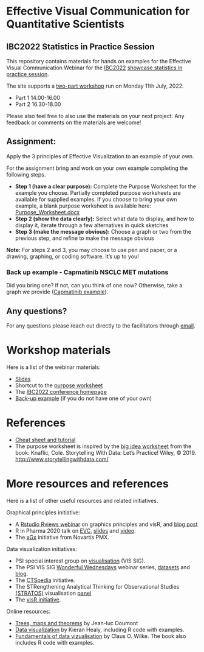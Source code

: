 # Effective Visual Communication for Quantitative Scientists 

## IBC2022 Statistics in Practice Session

This repository contains materials for hands on examples for the
Effective Visual Communication Webinar for the [IBC2022](https://www.ibc2022.org/home) [showcase statistics in practice session](https://www.ibc2022.org/events/showcase).

The site supports a [two-part workshop](https://www.ibc2022.org/events/ibc2022schedule) run on Monday 11th July, 2022.

 - Part 1 14.00-16.00
 - Part 2 16.30-18.00


Please also feel free to also use the materials on your next project.
Any feedback or comments on the materials are welcome\!
 
## Assignment:

Apply the 3 principles of Effective Visualization to an example of your own.

For the assignment bring and work on your own example completing the following steps. 

  - **Step 1 (have a clear purpose):** Complete the Purpose Worksheet
    for the example you choose. Partially completed purpose worksheets
    are available for supplied examples. If you choose to bring your own
    example, a blank purpose worksheet is available here:
    [Purpose\_Worksheet.docx](Purpose_Worksheet.docx)
  - **Step 2 (show the data clearly):** Select what data to display, and
    how to display it, iterate through a few alternatives in quick
    sketches
  - **Step 3 (make the message obvious):** Choose a graph or two from
    the previous step, and refine to make the message obvious

**Note:** For steps 2 and 3, you may choose to use pen and paper, or a
drawing, graphing, or coding software. It’s up to you\!

### Back up example - Capmatinib NSCLC MET mutations

Did you bring one? If not, can you think of one now? Otherwise, take a graph we provide ([Capmatinib example](Capmatinib.md)).

## Any questions?

For any questions please reach out directly to the facilitators through
[email](mailto:graphics.principles@gmail.com).
# Workshop materials

Here is a list of the webinar materials:

  - [Slides](https://github.com/GraphicsPrinciples/IBC2022/blob/main/2022_IBC_Showcase_slides.pdf)
  - Shortcut to the [purpose
    worksheet](https://github.com/GraphicsPrinciples/IBC2022/blob/main/EVC_Purpose_Worksheet.docx)  
  - The [IBC2022 conference homepage](https://www.ibc2022.org/home)
  - [Back-up example](Capmatinib.md) (if you do not have one of your own)
  
# References

  - [Cheat sheet and tutorial](https://graphicsprinciples.github.io/)
  - The purpose worksheet is inspired by the [big idea
    worksheet](https://drive.google.com/file/d/1WJDLkMVTxlDHyeGWzeKQmSiXdmlxQSAg/view)
    from the book: Knaflic, Cole. Storytelling With Data: Let’s
    Practice\! Wiley, © 2019. <http://www.storytellingwithdata.com/>

# More resources and references

Here is a list of other useful resources and related initiatives.

Graphical principles initiative:

  - A [Rstudio Rviews
    webinar](https://resources.rstudio.com/webinars/effective-visualizations-for-data-driven-decisions)
    on graphics principles and visR, and [blog
    post](https://blog.rstudio.com/2020/04/16/effective-visualizations-for-credible-data-driven-decision-making/)
  - R in Pharma 2020 talk on
    [EVC](https://graphicsprinciples.github.io/assets/EVC_Magnusson_RPharma2020.pdf),
    [slides](https://graphicsprinciples.github.io/assets/EVC_Magnusson_RPharma2020.pdf)
    and
    [video](https://www.youtube.com/watch?v=TNMC-Ota29g&list=PLMtxz1fUYA5DSpVzwR7bT37IZqCT4SH5a&index=4).
  - The [xGx](https://opensource.nibr.com/xgx/) initiative from Novartis
    PMX.

Data visualization initiatives:

  - PSI special interest group on
    [visualisation](https://www.psiweb.org/sigs-special-interest-groups/visualisation)
    (VIS SIG).
  - The PSI VIS SIG [Wonderful
    Wednesdays](https://www.psiweb.org/sigs-special-interest-groups/visualisation/welcome-to-wonderful-wednesdays)
    webinar series,
    [datasets](https://github.com/VIS-SIG/Wonderful-Wednesdays) and
    [blog](https://vis-sig.github.io/blog/).
  - The [CTSpedia](https://www.ctspedia.org/do/view/CTSpedia)
    initiative.
  - The STRengthening Analytical Thinking for Observational Studies
    [(STRATOS)](https://www.stratos-initiative.org/) visualisation
    [panel](https://www.stratos-initiative.org/node/61)
  - The [visR initiative](https://openpharma.github.io/visR).

Online resources:

  - [Trees, maps and theorems](https://www.principiae.be/book/) by
    Jean-luc Doumont
  - [Data visualization](https://socviz.co/) by Kieran Healy, including
    R code with examples.
  - [Fundamentals of data
    vizualisation](https://serialmentor.com/dataviz/) by Claus O. Wilke.
    The book also includes R code with examples.
